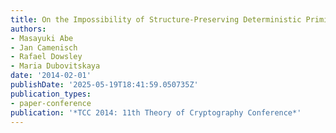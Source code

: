 ```yaml
---
title: On the Impossibility of Structure-Preserving Deterministic Primitives
authors:
- Masayuki Abe
- Jan Camenisch
- Rafael Dowsley
- Maria Dubovitskaya
date: '2014-02-01'
publishDate: '2025-05-19T18:41:59.050735Z'
publication_types:
- paper-conference
publication: '*TCC 2014: 11th Theory of Cryptography Conference*'
---
```

